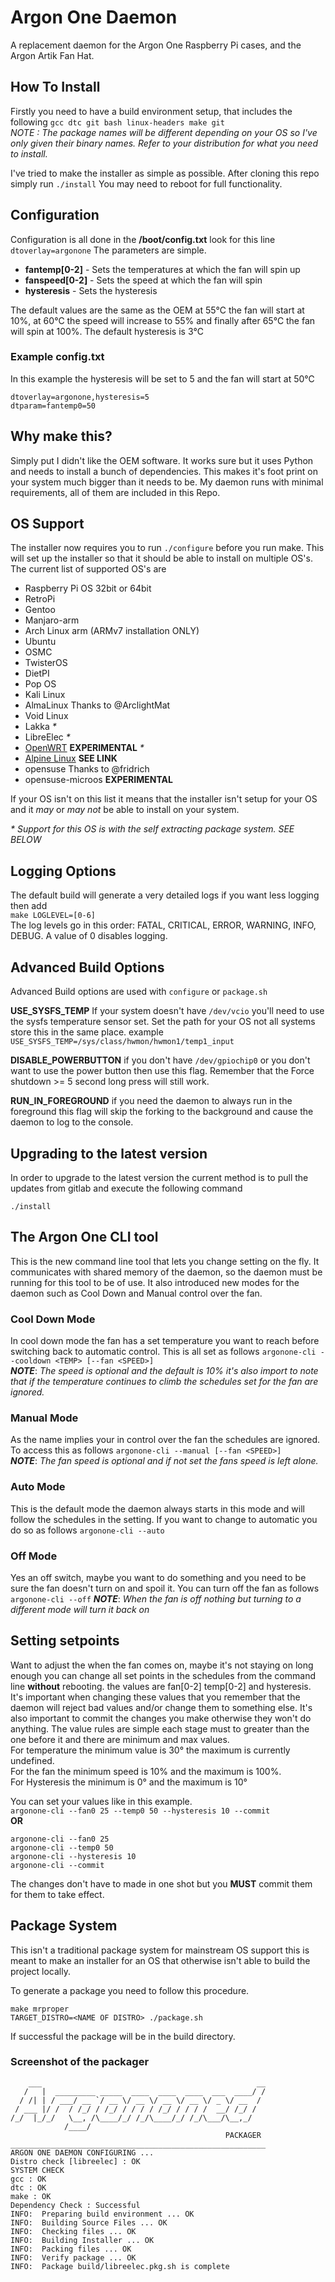 # Argon One Daemon

A replacement daemon for the Argon One Raspberry Pi cases, and the Argon Artik Fan Hat.

## How To Install

Firstly you need to have a build environment setup, that includes the following `gcc dtc git bash linux-headers make git`  
*NOTE : The package names will be different depending on your OS so I've only given their binary names. Refer to your distribution for what you need to install.*  

I've tried to make the installer as simple as possible. After cloning this repo simply run ```./install``` You may need to reboot for full functionality.

## Configuration

Configuration is all done in the **/boot/config.txt** look for this line ```dtoverlay=argonone``` The parameters are simple.

* **fantemp[0-2]** - Sets the temperatures at which the fan will spin up
* **fanspeed[0-2]** - Sets the speed at which the fan will spin
* **hysteresis** - Sets the hysteresis

The default values are the same as the OEM at 55℃ the fan will start at 10%, at 60℃ the speed will increase to 55% and finally after 65℃ the fan will spin at 100%.  The default hysteresis is 3℃

### Example config.txt

In this example the hysteresis will be set to 5 and the fan will start at 50℃

```text
dtoverlay=argonone,hysteresis=5
dtparam=fantemp0=50
```

## Why make this?

Simply put I didn't like the OEM software.  It works sure but it uses Python and needs to install a bunch of dependencies.  This makes it's foot print on your system much bigger than it needs to be.  My daemon runs with minimal requirements, all of them are included in this Repo.

## OS Support

The installer now requires you to run ```./configure``` before you run make. This will set up the installer so that it should be able to install on multiple OS's.  The current list of supported OS's are  

* Raspberry Pi OS 32bit or 64bit
* RetroPi
* Gentoo
* Manjaro-arm
* Arch Linux arm (ARMv7 installation ONLY)
* Ubuntu
* OSMC
* TwisterOS
* DietPI
* Pop OS
* Kali Linux
* AlmaLinux Thanks to @ArclightMat
* Void Linux
* Lakka *\**
* LibreElec *\**
* [OpenWRT](OS/openwrt/README.md) **EXPERIMENTAL** *\**
* [Alpine Linux](OS/alpine/README.md) **SEE LINK**
* opensuse Thanks to @fridrich
* opensuse-microos **EXPERIMENTAL**

If your OS isn't on this list it means that the installer isn't setup for your OS and it *may* or *may not* be able to install on your system.

*\** *Support for this OS is with the self extracting package system. SEE BELOW*

## Logging Options

The default build will generate a very detailed logs if you want less logging then add  
```make LOGLEVEL=[0-6]```  
The log levels go in this order: FATAL, CRITICAL, ERROR, WARNING, INFO, DEBUG. A value of 0 disables logging.

## Advanced Build Options

 Advanced Build options are used with `configure` or `package.sh`

 **USE_SYSFS_TEMP** If your system doesn't have `/dev/vcio` you'll need to use the sysfs temperature sensor set. Set the path for your OS not all systems store this in the same place. example  `USE_SYSFS_TEMP=/sys/class/hwmon/hwmon1/temp1_input`

 **DISABLE_POWERBUTTON** if you don't have `/dev/gpiochip0` or you don't want to use the power button then use this flag.  Remember that the Force shutdown >= 5 second long press will still work.

 **RUN_IN_FOREGROUND** if you need the daemon to always run in the foreground this flag will skip the forking to the background and cause the daemon to log to the console.

## Upgrading to the latest version

In order to upgrade to the latest version the current method is to pull the updates from gitlab and execute the following command

```text
./install
```

## The Argon One CLI tool

This is the new command line tool that lets you change setting on the fly. It communicates with shared memory of the daemon, so the daemon must be running for this tool to be of use. It also introduced new modes for the daemon such as Cool Down and Manual control over the fan.

### Cool Down Mode

In cool down mode the fan has a set temperature you want to reach before switching back to automatic control.  This is all set as follows   ```argonone-cli --cooldown <TEMP> [--fan <SPEED>]```  
***NOTE***: *The speed is optional and the default is 10% it's also import to note that if the temperature continues to climb the schedules set for the fan are ignored.*  

### Manual Mode  

As the name implies your in control over the fan the schedules are ignored.  To access this as follows ```argonone-cli --manual [--fan <SPEED>]```  
***NOTE***: *The fan speed is optional and if not set the fans speed is left alone.*

### Auto Mode

This is the default mode the daemon always starts in this mode and will follow the schedules in the setting.  If you want to change to automatic you do so as follows ```argonone-cli --auto```

### Off Mode

Yes an off switch, maybe you want to do something and you need to be sure the fan doesn't turn on and spoil it.  You can turn off the fan as follows ```argonone-cli --off```
***NOTE***: *When the fan is off nothing but turning to a different mode will turn it back on*

## Setting setpoints

Want to adjust the when the fan comes on, maybe it's not staying on long enough you can change all set points in the schedules from the command line **without** rebooting.  the values are fan[0-2] temp[0-2] and hysteresis.  It's important when changing these values that you remember that the daemon will reject bad values and/or change them to something else.  It's also important to commit the changes you make otherwise they won't do anything.  The value rules are simple each stage must to greater than the one before it and there are minimum and max values.  
For temperature the minimum value is 30° the maximum is currently undefined.  
For the fan the minimum speed is 10% and the maximum is 100%.  
For Hysteresis the minimum is 0° and the maximum is 10°  

You can set your values like in this example.  
```argonone-cli --fan0 25 --temp0 50 --hysteresis 10 --commit```  
**OR**  

```text
argonone-cli --fan0 25
argonone-cli --temp0 50
argonone-cli --hysteresis 10
argonone-cli --commit
```

The changes don't have to made in one shot but you **MUST** commit them for them to take effect.

## Package System

This isn't a traditional package system for mainstream OS support this is meant to make an installer for an OS that otherwise isn't able to build the project locally.

To generate a package you need to follow this procedure.

```text
make mrproper
TARGET_DISTRO=<NAME OF DISTRO> ./package.sh
```

If successful the package will be in the build directory.

### Screenshot of the packager

```text
    ___                                                __
   /   |  _________ _____  ____  ____  ____  ___  ____/ /
  / /| | / ___/ __ `/ __ \/ __ \/ __ \/ __ \/ _ \/ __  / 
 / ___ |/ /  / /_/ / /_/ / / / / /_/ / / / /  __/ /_/ /  
/_/  |_/_/   \__, /\____/_/ /_/\____/_/ /_/\___/\__,_/   
            /____/                                       
                                                PACKAGER 
_________________________________________________________
ARGON ONE DAEMON CONFIGURING ...
Distro check [libreelec] : OK
SYSTEM CHECK
gcc : OK
dtc : OK
make : OK
Dependency Check : Successful
INFO:  Preparing build environment ... OK
INFO:  Building Source Files ... OK
INFO:  Checking files ... OK
INFO:  Building Installer ... OK
INFO:  Packing files ... OK
INFO:  Verify package ... OK
INFO:  Package build/libreelec.pkg.sh is complete 
```
